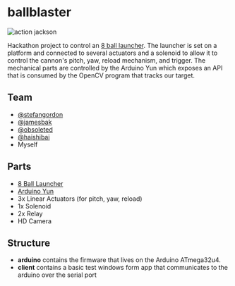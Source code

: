 # ballblaster 

![action jackson](https://github.com/jpoon/ballblaster/blob/master/media/ballblaster.gif)

Hackathon project to control an [8 ball launcher](http://www.tshirtgun.com/8balllauncher.html). The launcher is set on a platform and connected to several actuators and a solenoid to allow it to control the cannon's pitch, yaw, reload mechanism, and trigger. The mechanical parts are controlled by the Arduino Yun which exposes an API that is consumed by the OpenCV program that tracks our target. 

## Team
* [@stefangordon](https://github.com/stefangordon)
* [@jamesbak](https://github.com/jamesbak)
* [@obsoleted](https://github.com/obsoleted)
* [@haishibai](https://github.com/HaishiBai)
* Myself

## Parts

* [8 Ball Launcher](http://www.tshirtgun.com/8balllauncher.html)
* [Arduino Yun](http://arduino.cc/en/Main/ArduinoBoardYun)
* 3x Linear Actuators (for pitch, yaw, reload)
* 1x Solenoid
* 2x Relay
* HD Camera

## Structure

* **arduino** contains the firmware that lives on the Arduino ATmega32u4.
* **client** contains a basic test windows form app that communicates to the arduino over the serial port

